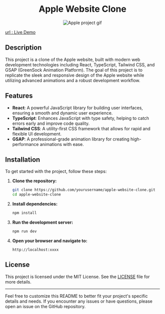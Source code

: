 <div align="center">
  <h1>Apple Website Clone</h1>
  <img src="https://github.com/user-attachments/assets/d55118c2-ff49-45bb-8e4c-adbcdfce43aa" alt="Apple project gif" />
</div>


[url : Live Demo](https://iphone-web-site.vercel.app/)

## Description

This project is a clone of the Apple website, built with modern web development technologies including React, TypeScript, Tailwind CSS, and GSAP (GreenSock Animation Platform). The goal of this project is to replicate the sleek and responsive design of the Apple website while utilizing advanced animations and a robust development workflow.

## Features

- **React**: A powerful JavaScript library for building user interfaces, ensuring a smooth and dynamic user experience.
- **TypeScript**: Enhances JavaScript with type safety, helping to catch errors early and improve code quality.
- **Tailwind CSS**: A utility-first CSS framework that allows for rapid and flexible UI development.
- **GSAP**: A professional-grade animation library for creating high-performance animations with ease.

## Installation

To get started with the project, follow these steps:

1. **Clone the repository:**

   ```bash
   git clone https://github.com/yourusername/apple-website-clone.git
   cd apple-website-clone
   ```

2. **Install dependencies:**

   ```bash
   npm install
   ```

3. **Run the development server:**

   ```bash
   npm run dev
   ```

4. **Open your browser and navigate to:**

   ```
   http://localhost:xxxx
   ```



## License

This project is licensed under the MIT License. See the [LICENSE](LICENSE) file for more details.

---

Feel free to customize this README to better fit your project's specific details and needs. If you encounter any issues or have questions, please open an issue on the GitHub repository.
